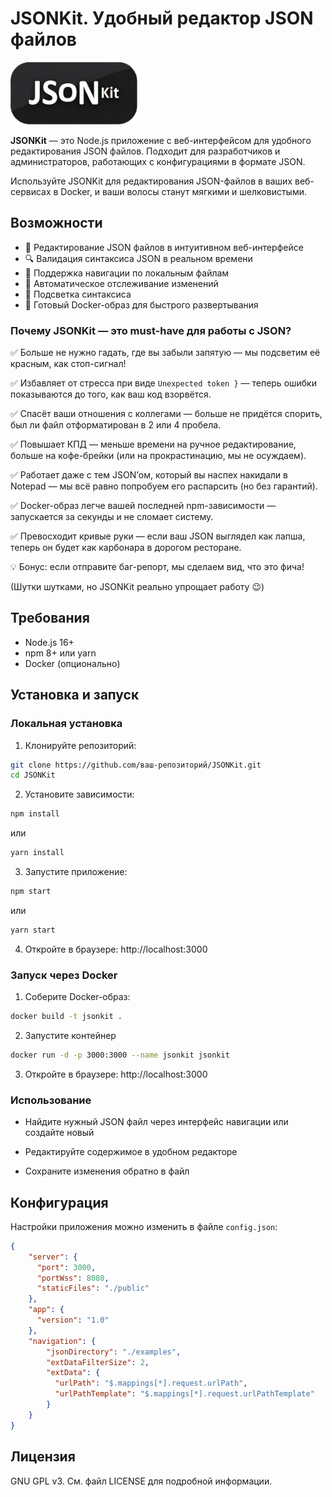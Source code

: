 # JSONKit. Удобный редактор JSON файлов

<img src="public/images/logo.png" alt="Логотип" height="100">

**JSONKit** — это Node.js приложение с веб-интерфейсом для удобного редактирования JSON файлов. Подходит для разработчиков и администраторов, работающих с конфигурациями в формате JSON.

Используйте JSONKit для редактирования JSON-файлов в ваших веб-сервисах в Docker, и ваши волосы станут мягкими и шелковистыми.

## Возможности

- 📝 Редактирование JSON файлов в интуитивном веб-интерфейсе
- 🔍 Валидация синтаксиса JSON в реальном времени
- 📂 Поддержка навигации по  локальным файлам
- 🔄 Автоматическое отслеживание изменений
- 🌈 Подсветка синтаксиса
- 🐳 Готовый Docker-образ для быстрого развертывания

### Почему JSONKit — это must-have для работы с JSON?

✅ Больше не нужно гадать, где вы забыли запятую — мы подсветим её красным, как стоп-сигнал!

✅ Избавляет от стресса при виде `Unexpected token }` — теперь ошибки показываются до того, как ваш код взорвётся.

✅ Спасёт ваши отношения с коллегами — больше не придётся спорить, был ли файл отформатирован в 2 или 4 пробела.

✅ Повышает КПД — меньше времени на ручное редактирование, больше на кофе-брейки (или на прокрастинацию, мы не осуждаем).

✅ Работает даже с тем JSON’ом, который вы наспех накидали в Notepad — мы всё равно попробуем его распарсить (но без гарантий).

✅ Docker-образ легче вашей последней npm-зависимости — запускается за секунды и не сломает систему.

✅ Превосходит кривые руки — если ваш JSON выглядел как лапша, теперь он будет как карбонара в дорогом ресторане.

💡 Бонус: если отправите баг-репорт, мы сделаем вид, что это фича!

(Шутки шутками, но JSONKit реально упрощает работу 😉)

## Требования

- Node.js 16+
- npm 8+ или yarn
- Docker (опционально)

## Установка и запуск

### Локальная установка

1. Клонируйте репозиторий:

```bash
git clone https://github.com/ваш-репозиторий/JSONKit.git
cd JSONKit
```
2. Установите зависимости:
```bash
npm install
```
или

```bash
yarn install
```

3. Запустите приложение:

```bash
npm start
```
или
```bash
yarn start
```
4. Откройте в браузере: http://localhost:3000

### Запуск через Docker
1. Соберите Docker-образ:

```bash
docker build -t jsonkit .
```

2. Запустите контейнер

```bash
docker run -d -p 3000:3000 --name jsonkit jsonkit
```

3. Откройте в браузере: http://localhost:3000

### Использование
- Найдите нужный JSON файл через интерфейс навигации или создайте новый

- Редактируйте содержимое в удобном редакторе

- Сохраните изменения обратно в файл

## Конфигурация
Настройки приложения можно изменить в файле `config.json`:

```json
{
    "server": {
      "port": 3000,
      "portWss": 8080,
      "staticFiles": "./public"
    },
    "app": {
      "version": "1.0"
    },
    "navigation": {
        "jsonDirectory": "./examples",
        "extDataFilterSize": 2,
        "extData": {
          "urlPath": "$.mappings[*].request.urlPath",
          "urlPathTemplate": "$.mappings[*].request.urlPathTemplate"
        }
    }
}
```
## Лицензия
GNU GPL v3. См. файл LICENSE для подробной информации.
